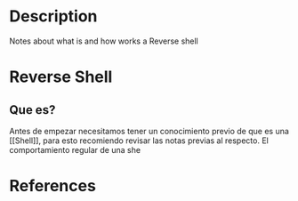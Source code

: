 # Description
Notes about what is and how works a Reverse shell
# Reverse Shell
## Que es?
Antes de empezar necesitamos tener un conocimiento previo de que es una [[Shell]], para esto recomiendo revisar las notas previas al respecto.
El comportamiento regular de una she
# References
